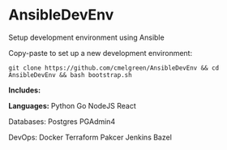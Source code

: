 # AnsibleDevEnv
Setup development environment using Ansible

Copy-paste to set up a new development environment:

`git clone https://github.com/cmelgreen/AnsibleDevEnv && cd AnsibleDevEnv && bash bootstrap.sh`

**Includes:**

**Languages:**
Python
Go
NodeJS
React

Databases:
Postgres
PGAdmin4

DevOps:
Docker
Terraform
Pakcer
Jenkins
Bazel

